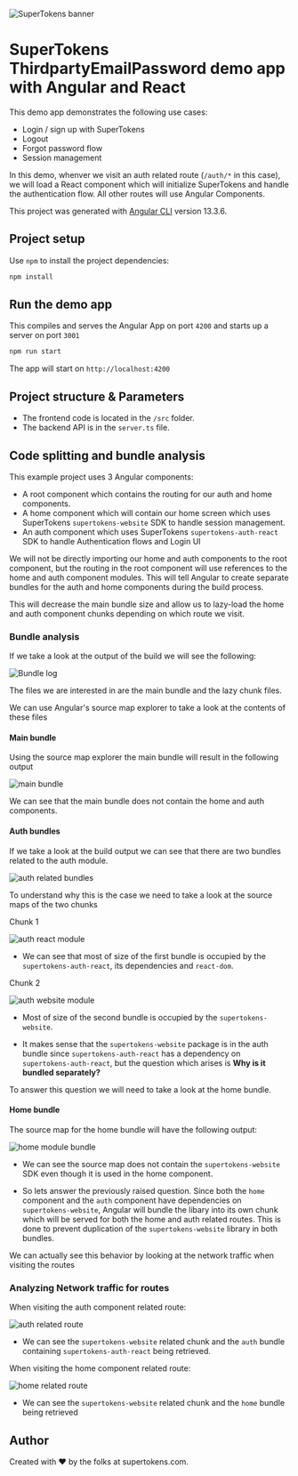 ![SuperTokens banner](https://raw.githubusercontent.com/supertokens/supertokens-logo/master/images/Artboard%20%E2%80%93%2027%402x.png)

# SuperTokens ThirdpartyEmailPassword demo app with Angular and React

This demo app demonstrates the following use cases:

-   Login / sign up with SuperTokens
-   Logout
-   Forgot password flow
-   Session management

In this demo, whenver we visit an auth related route (`/auth/*` in this case), we will load a React component which will initialize SuperTokens and handle the authentication flow. All other routes will use Angular Components.

This project was generated with [Angular CLI](https://github.com/angular/angular-cli) version 13.3.6.

## Project setup

Use `npm` to install the project dependencies:

```bash
npm install
```

## Run the demo app

This compiles and serves the Angular App on port `4200` and starts up a server on port `3001`

```bash
npm run start
```

The app will start on `http://localhost:4200`

## Project structure & Parameters

-   The frontend code is located in the `/src` folder.
-   The backend API is in the `server.ts` file.

## Code splitting and bundle analysis

This example project uses 3 Angular components:

-   A root component which contains the routing for our auth and home components.
-   A home component which will contain our home screen which uses SuperTokens `supertokens-website` SDK to handle session management.
-   An auth component which uses SuperTokens `supertokens-auth-react` SDK to handle Authentication flows and Login UI

We will not be directly importing our home and auth components to the root component, but the routing in the root component will use references to the home and auth component modules. This will tell Angular to create separate bundles for the auth and home components during the build process.

This will decrease the main bundle size and allow us to lazy-load the home and auth component chunks depending on which route we visit.

### Bundle analysis

If we take a look at the output of the build we will see the following:

![Bundle log](./images/bundle_file_sizes.png)

The files we are interested in are the main bundle and the lazy chunk files.

We can use Angular's source map explorer to take a look at the contents of these files

#### Main bundle

Using the source map explorer the main bundle will result in the following output

![main bundle](./images/main_bundle_source_map.png)

We can see that the main bundle does not contain the home and auth components.

#### Auth bundles

If we take a look at the build output we can see that there are two bundles related to the auth module.

![auth related bundles](./images/auth_module_build.png)

To understand why this is the case we need to take a look at the source maps of the two chunks

Chunk 1

![auth react module](./images/auth_component_supertokens-auth_react_sourcemap.png)

-   We can see that most of size of the first bundle is occupied by the `supertokens-auth-react`, its dependencies and `react-dom`.

Chunk 2

![auth website module](./images/auth_component_supertokens_website_sourcemap.png)

-   Most of size of the second bundle is occupied by the `supertokens-website`.

-   It makes sense that the `supertokens-website` package is in the auth bundle since `supertokens-auth-react` has a dependency on `supertokens-auth-react`, but the question which arises is **Why is it bundled separately?**

To answer this question we will need to take a look at the home bundle.

#### Home bundle

The source map for the home bundle will have the following output:

![home module bundle](./images/home_component_build.png)

-   We can see the source map does not contain the `supertokens-website` SDK even though it is used in the home component.

-   So lets answer the previously raised question. Since both the `home` component and the `auth` component have dependencies on `supertokens-website`, Angular will bundle the libary into its own chunk which will be served for both the home and auth related routes. This is done to prevent duplication of the `supertokens-website` library in both bundles.

We can actually see this behavior by looking at the network traffic when visiting the routes

### Analyzing Network traffic for routes

When visiting the auth component related route:

![auth related route](./images/auth_component_network_log.png)

-   We can see the `supertokens-website` related chunk and the `auth` bundle containing `supertokens-auth-react` being retrieved.

When visiting the home component related route:

![home related route](./images/hom_component_network_log.png)

-   We can see the `supertokens-website` related chunk and the `home` bundle being retrieved

## Author

Created with :heart: by the folks at supertokens.com.
